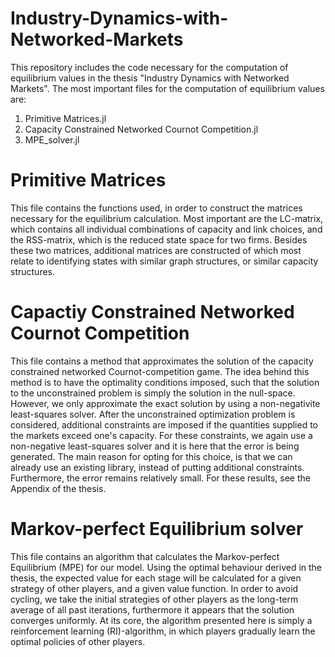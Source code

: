 # Industry-Dynamics-with-Networked-Markets

This repository includes the code necessary for the computation of equilibrium values in the thesis "Industry Dynamics with Networked Markets". The most important files for the computation of equilibrium values are:
1. Primitive Matrices.jl
2. Capacity Constrained Networked Cournot Competition.jl
3. MPE_solver.jl

#
# Primitive Matrices
This file contains the functions used, in order to construct the matrices necessary for the equilibrium calculation. Most important are the LC-matrix, which contains all individual combinations of capacity and link choices, and the RSS-matrix, which is the reduced state space for two firms. Besides these two matrices, additional matrices are constructed of which most relate to identifying states with similar graph structures, or similar capacity structures. 

#
# Capactiy Constrained Networked Cournot Competition
This file contains a method that approximates the solution of the capacity constrained networked Cournot-competition game. The idea behind this method is to have the optimality conditions imposed, such that the solution to the unconstrained problem is simply the solution in the null-space. However, we only approximate the exact solution by using a non-negativite least-squares solver. After the unconstrained optimization problem is considered, additional constraints are imposed if the quantities supplied to the markets exceed one's capacity. For these constraints, we again use a non-negative least-squares solver and it is here that the error is being generated. The main reason for opting for this choice, is that we can already use an existing library, instead of putting additional constraints. Furthermore, the error remains relatively small. For these results, see the Appendix of the thesis.

#
# Markov-perfect Equilibrium solver
This file contains an algorithm that calculates the Markov-perfect Equilibrium (MPE) for our model. Using the optimal behaviour derived in the thesis, the expected value for each stage will be calculated for a given strategy of other players, and a given value function. In order to avoid cycling, we take the initial strategies of other players as the long-term average of all past iterations, furthermore it appears that the solution converges uniformly. At its core, the algorithm presented here is simply a reinforcement learning (RI)-algorithm, in which players gradually learn the optimal policies of other players. 
#

